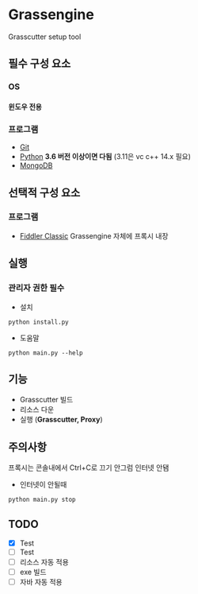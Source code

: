 # Grassengine
Grasscutter setup tool
## 필수 구성 요소

### OS
#### 윈도우 전용

### 프로그램
- [Git](https://git-scm.com/downloads)
- [Python](https://www.python.org/downloads/) 
__3.6 버전 이상이면 다됨__ (3.11은 vc c++ 14.x 필요)
- [MongoDB](https://www.mongodb.com/try/download/community)

## 선택적 구성 요소

### 프로그램
- [Fiddler Classic](https://www.telerik.com/fiddler/fiddler-classic)
Grassengine 자체에 프록시 내장

## 실행
### 관리자 권한 필수
- 설치
```shell
python install.py
```
- 도움말
```shell
python main.py --help
```

## 기능
- Grasscutter 빌드
- 리소스 다운
- 실행 (**Grasscutter, Proxy**)

## 주의사항
프록시는 콘솔내에서 Ctrl+C로 끄기 안그럼 인터넷 안됌
- 인터넷이 안될때
```shell
python main.py stop
```

## TODO
- [X] Test
- [ ] Test
- [ ] 리소스 자동 적용
- [ ] exe 빌드
- [ ] 자바 자동 적용
